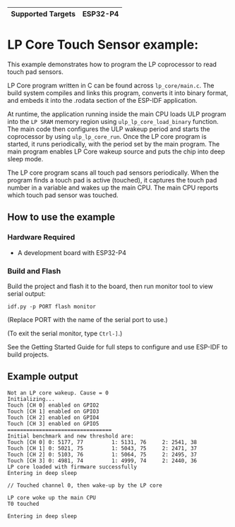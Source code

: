 | Supported Targets | ESP32-P4 |
| ----------------- | -------- |

# LP Core Touch Sensor example:

This example demonstrates how to program the LP coprocessor to read touch pad sensors.

LP Core program written in C can be found across `lp_core/main.c`. The build system compiles and links this program, converts it into binary format, and embeds it into the .rodata section of the ESP-IDF application.

At runtime, the application running inside the main CPU loads ULP program into the `LP SRAM` memory region using `ulp_lp_core_load_binary` function. The main code then configures the ULP wakeup period and starts the coprocessor by using `ulp_lp_core_run`. Once the LP core program is started, it runs periodically, with the period set by the main program. The main program enables LP Core wakeup source and puts the chip into deep sleep mode.

The LP core program scans all touch pad sensors periodically. When the program finds a touch pad is active (touched), it captures the touch pad number in a variable and wakes up the main CPU. The main CPU reports which touch pad sensor was touched.

## How to use the example

### Hardware Required

* A development board with ESP32-P4

### Build and Flash

Build the project and flash it to the board, then run monitor tool to view serial output:

```
idf.py -p PORT flash monitor
```

(Replace PORT with the name of the serial port to use.)

(To exit the serial monitor, type ``Ctrl-]``.)

See the Getting Started Guide for full steps to configure and use ESP-IDF to build projects.

## Example output

```
Not an LP core wakeup. Cause = 0
Initializing...
Touch [CH 0] enabled on GPIO2
Touch [CH 1] enabled on GPIO3
Touch [CH 2] enabled on GPIO4
Touch [CH 3] enabled on GPIO5
=================================
Initial benchmark and new threshold are:
Touch [CH 0] 0: 5177, 77         1: 5131, 76     2: 2541, 38
Touch [CH 1] 0: 5021, 75         1: 5043, 75     2: 2471, 37
Touch [CH 2] 0: 5103, 76         1: 5064, 75     2: 2495, 37
Touch [CH 3] 0: 4981, 74         1: 4999, 74     2: 2440, 36
LP core loaded with firmware successfully
Entering in deep sleep

// Touched channel 0, then wake-up by the LP core

LP core woke up the main CPU
T0 touched

Entering in deep sleep
```
